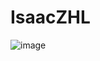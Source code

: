 # IsaacZHL
![image](https://media.discordapp.net/attachments/123961790529929218/939495921283137566/cooltext403709875335424.gif)
